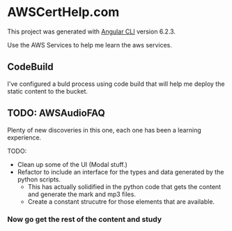 # AWSCertHelp.com

This project was generated with [Angular CLI](https://github.com/angular/angular-cli) version 6.2.3.

Use the AWS Services to help me learn the aws services.

## CodeBuild
I've configured a buld process using code build that will help me deploy the static content to the bucket.

## TODO: AWSAudioFAQ

Plenty of new discoveries in this one, each one has been a learning experience.

TODO:

* Clean up some of the UI (Modal stuff.)
* Refactor to include an interface for the types and data generated by the python scripts.
  * This has actually solidified in the python code that gets the content and generate the mark and mp3 files.
  * Create a constant strucutre for those elements that are available.

### Now go get the rest of the content and study
